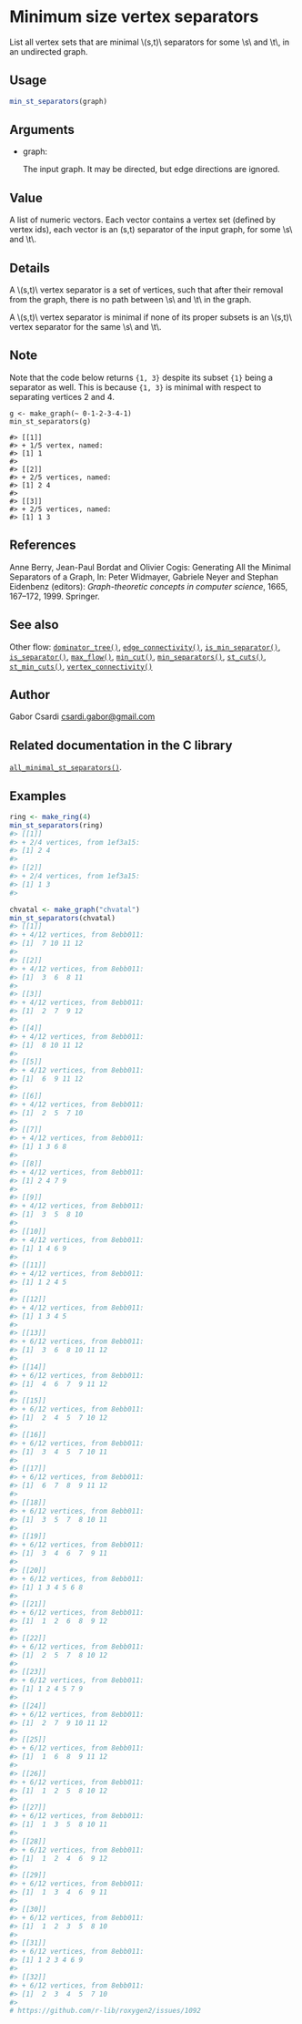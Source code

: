 # Minimum size vertex separators

List all vertex sets that are minimal \\(s,t)\\ separators for some
\\s\\ and \\t\\, in an undirected graph.

## Usage

``` r
min_st_separators(graph)
```

## Arguments

- graph:

  The input graph. It may be directed, but edge directions are ignored.

## Value

A list of numeric vectors. Each vector contains a vertex set (defined by
vertex ids), each vector is an (s,t) separator of the input graph, for
some \\s\\ and \\t\\.

## Details

A \\(s,t)\\ vertex separator is a set of vertices, such that after their
removal from the graph, there is no path between \\s\\ and \\t\\ in the
graph.

A \\(s,t)\\ vertex separator is minimal if none of its proper subsets is
an \\(s,t)\\ vertex separator for the same \\s\\ and \\t\\.

## Note

Note that the code below returns `{1, 3}` despite its subset `{1}` being
a separator as well. This is because `{1, 3}` is minimal with respect to
separating vertices 2 and 4.

    g <- make_graph(~ 0-1-2-3-4-1)
    min_st_separators(g)

    #> [[1]]
    #> + 1/5 vertex, named:
    #> [1] 1
    #>
    #> [[2]]
    #> + 2/5 vertices, named:
    #> [1] 2 4
    #>
    #> [[3]]
    #> + 2/5 vertices, named:
    #> [1] 1 3

## References

Anne Berry, Jean-Paul Bordat and Olivier Cogis: Generating All the
Minimal Separators of a Graph, In: Peter Widmayer, Gabriele Neyer and
Stephan Eidenbenz (editors): *Graph-theoretic concepts in computer
science*, 1665, 167–172, 1999. Springer.

## See also

Other flow:
[`dominator_tree()`](https://r.igraph.org/reference/dominator_tree.md),
[`edge_connectivity()`](https://r.igraph.org/reference/edge_connectivity.md),
[`is_min_separator()`](https://r.igraph.org/reference/is_min_separator.md),
[`is_separator()`](https://r.igraph.org/reference/is_separator.md),
[`max_flow()`](https://r.igraph.org/reference/max_flow.md),
[`min_cut()`](https://r.igraph.org/reference/min_cut.md),
[`min_separators()`](https://r.igraph.org/reference/min_separators.md),
[`st_cuts()`](https://r.igraph.org/reference/st_cuts.md),
[`st_min_cuts()`](https://r.igraph.org/reference/st_min_cuts.md),
[`vertex_connectivity()`](https://r.igraph.org/reference/vertex_connectivity.md)

## Author

Gabor Csardi <csardi.gabor@gmail.com>

## Related documentation in the C library

[`all_minimal_st_separators()`](https://igraph.org/c/html/latest/igraph-Separators.html#igraph_all_minimal_st_separators).

## Examples

``` r
ring <- make_ring(4)
min_st_separators(ring)
#> [[1]]
#> + 2/4 vertices, from 1ef3a15:
#> [1] 2 4
#> 
#> [[2]]
#> + 2/4 vertices, from 1ef3a15:
#> [1] 1 3
#> 

chvatal <- make_graph("chvatal")
min_st_separators(chvatal)
#> [[1]]
#> + 4/12 vertices, from 8ebb011:
#> [1]  7 10 11 12
#> 
#> [[2]]
#> + 4/12 vertices, from 8ebb011:
#> [1]  3  6  8 11
#> 
#> [[3]]
#> + 4/12 vertices, from 8ebb011:
#> [1]  2  7  9 12
#> 
#> [[4]]
#> + 4/12 vertices, from 8ebb011:
#> [1]  8 10 11 12
#> 
#> [[5]]
#> + 4/12 vertices, from 8ebb011:
#> [1]  6  9 11 12
#> 
#> [[6]]
#> + 4/12 vertices, from 8ebb011:
#> [1]  2  5  7 10
#> 
#> [[7]]
#> + 4/12 vertices, from 8ebb011:
#> [1] 1 3 6 8
#> 
#> [[8]]
#> + 4/12 vertices, from 8ebb011:
#> [1] 2 4 7 9
#> 
#> [[9]]
#> + 4/12 vertices, from 8ebb011:
#> [1]  3  5  8 10
#> 
#> [[10]]
#> + 4/12 vertices, from 8ebb011:
#> [1] 1 4 6 9
#> 
#> [[11]]
#> + 4/12 vertices, from 8ebb011:
#> [1] 1 2 4 5
#> 
#> [[12]]
#> + 4/12 vertices, from 8ebb011:
#> [1] 1 3 4 5
#> 
#> [[13]]
#> + 6/12 vertices, from 8ebb011:
#> [1]  3  6  8 10 11 12
#> 
#> [[14]]
#> + 6/12 vertices, from 8ebb011:
#> [1]  4  6  7  9 11 12
#> 
#> [[15]]
#> + 6/12 vertices, from 8ebb011:
#> [1]  2  4  5  7 10 12
#> 
#> [[16]]
#> + 6/12 vertices, from 8ebb011:
#> [1]  3  4  5  7 10 11
#> 
#> [[17]]
#> + 6/12 vertices, from 8ebb011:
#> [1]  6  7  8  9 11 12
#> 
#> [[18]]
#> + 6/12 vertices, from 8ebb011:
#> [1]  3  5  7  8 10 11
#> 
#> [[19]]
#> + 6/12 vertices, from 8ebb011:
#> [1]  3  4  6  7  9 11
#> 
#> [[20]]
#> + 6/12 vertices, from 8ebb011:
#> [1] 1 3 4 5 6 8
#> 
#> [[21]]
#> + 6/12 vertices, from 8ebb011:
#> [1]  1  2  6  8  9 12
#> 
#> [[22]]
#> + 6/12 vertices, from 8ebb011:
#> [1]  2  5  7  8 10 12
#> 
#> [[23]]
#> + 6/12 vertices, from 8ebb011:
#> [1] 1 2 4 5 7 9
#> 
#> [[24]]
#> + 6/12 vertices, from 8ebb011:
#> [1]  2  7  9 10 11 12
#> 
#> [[25]]
#> + 6/12 vertices, from 8ebb011:
#> [1]  1  6  8  9 11 12
#> 
#> [[26]]
#> + 6/12 vertices, from 8ebb011:
#> [1]  1  2  5  8 10 12
#> 
#> [[27]]
#> + 6/12 vertices, from 8ebb011:
#> [1]  1  3  5  8 10 11
#> 
#> [[28]]
#> + 6/12 vertices, from 8ebb011:
#> [1]  1  2  4  6  9 12
#> 
#> [[29]]
#> + 6/12 vertices, from 8ebb011:
#> [1]  1  3  4  6  9 11
#> 
#> [[30]]
#> + 6/12 vertices, from 8ebb011:
#> [1]  1  2  3  5  8 10
#> 
#> [[31]]
#> + 6/12 vertices, from 8ebb011:
#> [1] 1 2 3 4 6 9
#> 
#> [[32]]
#> + 6/12 vertices, from 8ebb011:
#> [1]  2  3  4  5  7 10
#> 
# https://github.com/r-lib/roxygen2/issues/1092
```
